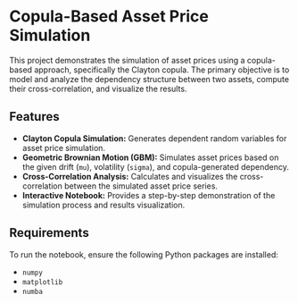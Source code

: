# Copula-Based Asset Price Simulation

This project demonstrates the simulation of asset prices using a copula-based approach, specifically the Clayton copula. The primary objective is to model and analyze the dependency structure between two assets, compute their cross-correlation, and visualize the results.

## Features

- **Clayton Copula Simulation:** Generates dependent random variables for asset price simulation.
- **Geometric Brownian Motion (GBM):** Simulates asset prices based on the given drift (`mu`), volatility (`sigma`), and copula-generated dependency.
- **Cross-Correlation Analysis:** Calculates and visualizes the cross-correlation between the simulated asset price series.
- **Interactive Notebook:** Provides a step-by-step demonstration of the simulation process and results visualization.

## Requirements

To run the notebook, ensure the following Python packages are installed:

- `numpy`
- `matplotlib`
- `numba`

